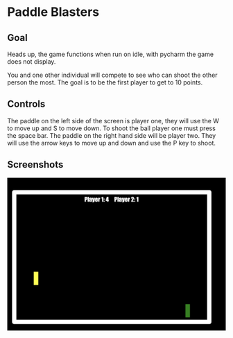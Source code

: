 # Paddle Blasters

## Goal
Heads up, the game functions when run on idle, with pycharm the game does not display.

You and one other individual will compete to see who can shoot the other person the most. The goal is to be the first player to get to 10 points.

## Controls

The paddle on the left side of the screen is player one, they will use the W to move up and S to move down. To shoot the ball player one must press the space bar. The paddle on the right hand side will be player two. They will use the arrow keys to move up and down and use the P key to shoot. 

## Screenshots

![Title screen](https://raw.githubusercontent.com/Sukhpreet0927/my-attacking-two-player-game/main/Screenshots/startscreen.PNG)

